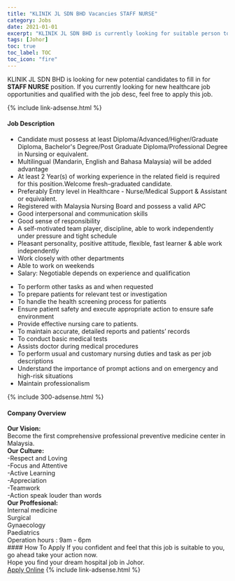 ```yaml
---
title: "KLINIK JL SDN BHD Vacancies STAFF NURSE" 
category: Jobs 
date: 2021-01-01 
excerpt: "KLINIK JL SDN BHD is currently looking for suitable person to fill in the STAFF NURSE which positioned at Johor" 
tags: [Johor] 
toc: true 
toc_label: TOC 
toc_icon: "fire" 
--- 
```


<p>KLINIK JL SDN BHD is looking for new potential candidates to fill in for <b>STAFF NURSE</b> position. If you currently looking for new healthcare job opportunities and qualified with the job desc, feel free to apply this job.
</p>{% include link-adsense.html %} 
<div><div><div><h4>Job Description</h4></div></div><div><div><span><div><ul><li>Candidate must possess at least Diploma/Advanced/Higher/Graduate Diploma, Bachelor's Degree/Post Graduate Diploma/Professional Degree in Nursing or equivalent.</li><li>Multilingual (Mandarin, English and Bahasa Malaysia) will be added advantage</li><li>At least 2&#160;Year(s) of working experience in the related field is required for this position.Welcome fresh-graduated candidate.</li><li>Preferably Entry level in Healthcare - Nurse/Medical Support &amp; Assistant or equivalent.</li><li>Registered with Malaysia Nursing Board and possess a valid APC</li><li>Good interpersonal and communication skills</li><li>Good sense of responsibility</li><li>A self-motivated team player, discipline, able to work independently under pressure and tight schedule</li><li>Pleasant personality, positive attitude, flexible, fast learner &amp; able work independently</li><li>Work closely with other departments</li><li>Able to work on weekends</li><li>Salary: Negotiable depends on experience and qualification</li></ul><ul><li>To perform other tasks as and when requested</li><li>To prepare patients for relevant test or investigation</li><li>To handle the health screening process for patients</li><li>Ensure patient safety and execute appropriate action to ensure safe environment</li><li>Provide effective nursing care to patients.</li><li>To maintain accurate, detailed reports and patients&#8217; records</li><li>To conduct basic medical tests</li><li>Assists doctor during medical procedures</li><li>To perform usual and customary nursing duties and task as per job descriptions</li><li>Understand the importance of prompt actions and on emergency and high-risk situations</li><li>Maintain professionalism</li></ul></div></span></div></div></div> 
{% include 300-adsense.html %} 
<div><div><div><h4>Company Overview</h4></div></div><div><div><span><div><div><strong>Our Vision:</strong></div>
<div>Become the first comprehensive professional preventive medicine center in Malaysia.</div>
<div><strong>Our Culture:</strong><br>
-Respect and Loving<br>
-Focus and Attentive<br>
-Active Learning</div>
<div>-Appreciation</div>
<div>-Teamwork</div>
<div>-Action speak louder than words</div>
<div><strong>Our Proffesional:</strong></div>
<div>Internal medicine</div>
<div>Surgical</div>
<div>Gynaecology</div>
<div>Paediatrics</div>
<div>Operation hours : 9am - 6pm</div></div></span></div></div></div> 
#### How To Apply 
If you confident and feel that this job is suitable to you, go ahead take your action now. <br/> 
Hope you find your dream hospital job in Johor. <br/> 
<a href="https://www.jobstreet.com.my/en/job/staff-nurse-4454345?jobId=jobstreet-my-job-4454345&sectionRank=12&token=0~1527f0dd-277b-491b-ade8-de88286a7f11&fr=SRP%20View%20In%20New%20Ta" class="btn btn--warning" target="_blank" rel="nofollow noopenner">Apply Online</a> 
{% include link-adsense.html %} 